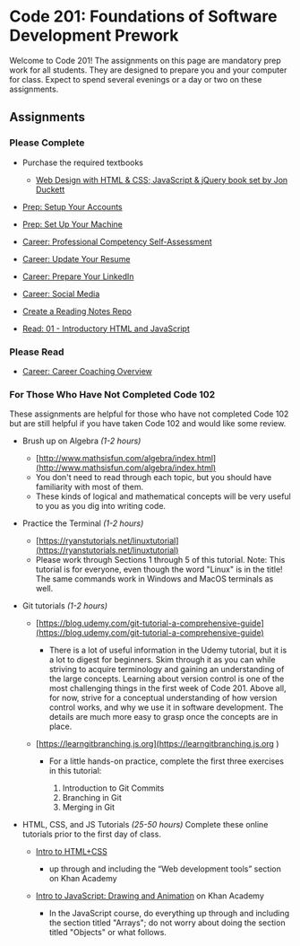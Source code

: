
# Code 201: Foundations of Software Development Prework

Welcome to Code 201! The assignments on this page are mandatory prep work for all students. They are designed to prepare you and your computer for class. Expect to spend several evenings or a day or two on these assignments.

## Assignments

### Please Complete

- Purchase the required textbooks
  
  - [Web Design with HTML & CSS; JavaScript & jQuery book set by Jon Duckett](http://www.amazon.com/Web-Design-HTML-JavaScript-jQuery/dp/1119038634/ref=mt_hardcover?_encoding=UTF8&amp;me=)

- [Prep: Setup Your Accounts](https://codefellows.github.io/common_curriculum/prep_work/Setup_Your_Accounts)
- [Prep: Set Up Your Machine](https://codefellows.github.io/setup-guide/)
- [Career: Professional Competency Self-Assessment](https://docs.google.com/forms/d/e/1FAIpQLSenWXMwGGjzgDsXwCi3hw0eJ4oLNPMbdJIP1OGdULMrpYQn9w/viewform)
- [Career: Update Your Resume](https://codefellows.github.io/common_curriculum/career_coaching/Code_201/Update_Your_Resume)
- [Career: Prepare Your LinkedIn](https://codefellows.github.io/common_curriculum/career_coaching/Code_201/Prepare_Your_LinkedIn)
- [Career: Social Media](https://codefellows.github.io/common_curriculum/career_coaching/Code_201/Prepare_Your_Social_Media)
- [Create a Reading Notes Repo](https://codefellows.github.io/code-201-guide/curriculum/class-01/lab-a)
- [Read: 01 - Introductory HTML and JavaScript](https://codefellows.github.io/common_curriculum/readings_and_reflections/discussion_submission)

### Please Read

- [Career: Career Coaching Overview](https://codefellows.github.io/common_curriculum/career_coaching/)

### For Those Who Have Not Completed Code 102

These assignments are helpful for those who have not completed Code 102 but are still helpful if you have taken Code 102 and would like some review.

- Brush up on Algebra *(1-2 hours)*

  - [http://www.mathsisfun.com/algebra/index.html](http://www.mathsisfun.com/algebra/index.html)
  - You don't need to read through each topic, but you should have familiarity with most of them.
  - These kinds of logical and mathematical concepts will be very useful to you as you dig into writing code.

- Practice the Terminal *(1-2 hours)*

  - [https://ryanstutorials.net/linuxtutorial](https://ryanstutorials.net/linuxtutorial)
  - Please work through Sections 1 through 5 of this tutorial. Note: This tutorial is for everyone, even though the word "Linux" is in the title! The same commands work in Windows and MacOS terminals as well.

- Git tutorials *(1-2 hours)*

  - [https://blog.udemy.com/git-tutorial-a-comprehensive-guide](https://blog.udemy.com/git-tutorial-a-comprehensive-guide)

    - There is a lot of useful information in the Udemy tutorial, but it is a lot to digest for beginners. Skim through it as you can while striving to acquire terminology and gaining an understanding of the large concepts. Learning about version control is one of the most challenging things in the first week of Code 201. Above all, for now, strive for a conceptual understanding of how version control works, and why we use it in software development. The details are much more easy to grasp once the concepts are in place.

  - [https://learngitbranching.js.org](https://learngitbranching.js.org )

    - For a little hands-on practice, complete the first three exercises in this tutorial:

      1. Introduction to Git Commits
      1. Branching in Git
      1. Merging in Git

- HTML, CSS, and JS Tutorials *(25-50 hours)*
Complete these online tutorials prior to the first day of class.

  - [Intro to HTML+CSS](https://www.khanacademy.org/computing/computer-programming/html-css)

    - up through and including the “Web development tools” section on Khan Academy
  
  - [Intro to JavaScript: Drawing and Animation](https://www.khanacademy.org/computing/computer-programming/programming)  on Khan Academy

    - In the JavaScript course, do everything up through and including the section titled "Arrays"; do not worry about doing the section titled "Objects" or what follows.
